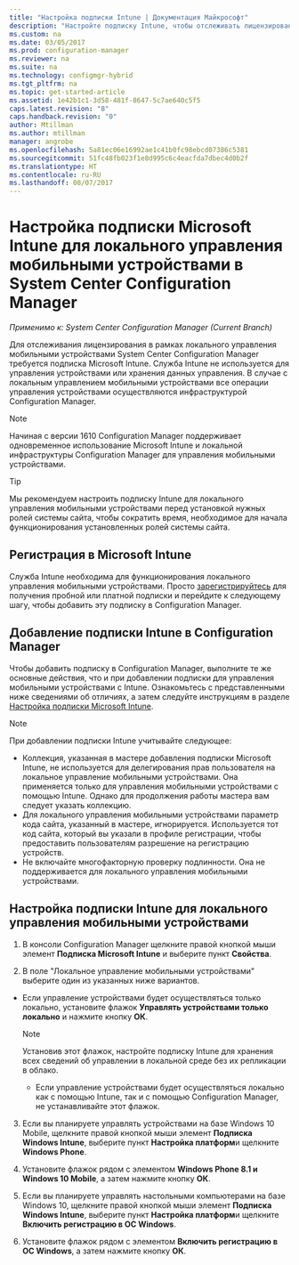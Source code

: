 ```yaml
---
title: "Настройка подписки Intune | Документация Майкрософт"
description: "Настройте подписку Intune, чтобы отслеживать лицензирование для локального управления мобильными устройствами в System Center Configuration Manager."
ms.custom: na
ms.date: 03/05/2017
ms.prod: configuration-manager
ms.reviewer: na
ms.suite: na
ms.technology: configmgr-hybrid
ms.tgt_pltfrm: na
ms.topic: get-started-article
ms.assetid: 1e42b1c1-3d58-481f-8647-5c7ae640c5f5
caps.latest.revision: "8"
caps.handback.revision: "0"
author: Mtillman
ms.author: mtillman
manager: angrobe
ms.openlocfilehash: 5a81ec06e16992ae1c41b0fc98ebcd07386c5381
ms.sourcegitcommit: 51fc48fb023f1e8d995c6c4eacfda7dbec4d0b2f
ms.translationtype: HT
ms.contentlocale: ru-RU
ms.lasthandoff: 08/07/2017
---
```

# <a name="set-up-a-microsoft-intune-subscription-for-on-premises-mobile-device-management-in-system-center-configuration-manager"></a>Настройка подписки Microsoft Intune для локального управления мобильными устройствами в System Center Configuration Manager

*Применимо к: System Center Configuration Manager (Current Branch)*

Для отслеживания лицензирования в рамках локального управления мобильными устройствами System Center Configuration Manager требуется подписка Microsoft Intune. Служба Intune не используется для управления устройствами или хранения данных управления. В случае с локальным управлением мобильными устройствами все операции управления устройствами осуществляются инфраструктурой Configuration Manager.  

> [!NOTE]  
> Начиная с версии 1610 Configuration Manager поддерживает одновременное использование Microsoft Intune и локальной инфраструктуры Configuration Manager для управления мобильными устройствами.   

> [!TIP]  
>  Мы рекомендуем настроить подписку Intune для локального управления мобильными устройствами перед установкой нужных ролей системы сайта, чтобы сократить время, необходимое для начала функционирования установленных ролей системы сайта.  

##  <a name="sign-up-for-microsoft-intune"></a>Регистрация в Microsoft Intune  
 Служба Intune необходима для функционирования локального управления мобильными устройствами. Просто [зарегистрируйтесь](http://www.microsoft.com/en-us/server-cloud/products/microsoft-intune/) для получения пробной или платной подписки и перейдите к следующему шагу, чтобы добавить эту подписку в Configuration Manager.  

##  <a name="add-the-intune-subscription-to-configuration-manager"></a>Добавление подписки Intune в Configuration Manager  
 Чтобы добавить подписку в Configuration Manager, выполните те же основные действия, что и при добавлении подписки для управления мобильными устройствами с Intune. Ознакомьтесь с представленными ниже сведениями об отличиях, а затем следуйте инструкциям в разделе [Настройка подписки Microsoft Intune](../deploy-use/configure-intune-subscription.md).  

> [!NOTE]  
>  При добавлении подписки Intune учитывайте следующее:  
>   
>  -   Коллекция, указанная в мастере добавления подписки Microsoft Intune, не используется для делегирования прав пользователя на локальное управление мобильными устройствами. Она применяется только для управления мобильными устройствами с помощью Intune. Однако для продолжения работы мастера вам следует указать коллекцию.  
> -   Для локального управления мобильными устройствами параметр кода сайта, указанный в мастере, игнорируется. Используется тот код сайта, который вы указали в профиле регистрации, чтобы предоставить пользователям разрешение на регистрацию устройств.  
> -   Не включайте многофакторную проверку подлинности. Она не поддерживается для локального управления мобильными устройствами.  

##  <a name="configure-the-intune-subscription-for-on-premises-mobile-device-management"></a>Настройка подписки Intune для локального управления мобильными устройствами  

1.  В консоли Configuration Manager щелкните правой кнопкой мыши элемент **Подписка Microsoft Intune** и выберите пункт **Свойства**.  

2.  В поле "Локальное управление мобильными устройствами" выберите один из указанных ниже вариантов.

  - Если управление устройствами будет осуществляться только локально, установите флажок **Управлять устройствами только локально** и нажмите кнопку **ОК**.  

      > [!NOTE]  
      >  Установив этот флажок, настройте подписку Intune для хранения всех сведений об управлении в локальной среде без их репликации в облако.  

    - Если управление устройствами будет осуществляться локально как с помощью Intune, так и с помощью Configuration Manager, не устанавливайте этот флажок.

3.  Если вы планируете управлять устройствами на базе Windows 10 Mobile, щелкните правой кнопкой мыши элемент **Подписка Windows Intune**, выберите пункт **Настройка платформ**и щелкните  **Windows Phone**.  

4.  Установите флажок рядом с элементом **Windows Phone 8.1 и Windows 10 Mobile**, а затем нажмите кнопку **ОК**.  

5.  Если вы планируете управлять настольными компьютерами на базе Windows 10, щелкните правой кнопкой мыши элемент **Подписка Windows Intune**, выберите пункт **Настройка платформ**и щелкните **Включить регистрацию в ОС Windows**.  

6.  Установите флажок рядом с элементом **Включить регистрацию в ОС Windows**, а затем нажмите кнопку **ОК**.  
